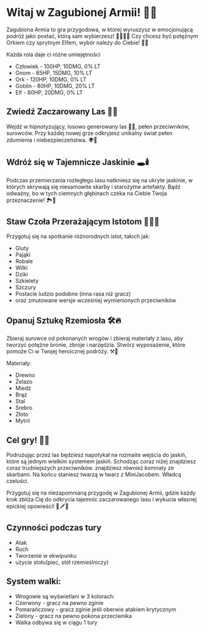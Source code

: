 # Witaj w Zagubionej Armii! 🌲🏹

Zagubiona Armia to gra przygodowa, w której wyruszysz w emocjonującą podróż jako postać, którą sam wybierzesz!
🧙‍♂️🧝‍♀️ Czy chcesz być potężnym Orkiem czy sprytnym Elfem, wybór należy do Ciebie! 💪🦄

Każda rola daje ci różne umiejętności
- Człowiek - 100HP, 10DMG, 0% LT
- Gnom - 85HP, 15DMG, 10% LT
- Ork - 120HP, 10DMG, 0% LT
- Goblin - 80HP, 10DMG, 20% LT
- Elf - 80HP, 20DMG, 0% LT

## Zwiedź Zaczarowany Las 🌳🍃

Wejdź w hipnotyzujący, losowo generowany las 🌲🌳, pełen przeciwników, surowców.
Przy każdej nowej grze odkryjesz unikalny świat pełen zdumienia i niebezpieczeństwa. 🌍🌟

## Wdróż się w Tajemnicze Jaskinie 🕳️🕯️

Podczas przemierzania rozległego lasu natkniesz się na ukryte jaskinie, w których skrywają się niesamowite skarby i starożytne artefakty. 
Bądź odważny, bo w tych ciemnych głębinach czeka na Ciebie Twoja przeznaczenie! 🏞️💎

## Staw Czoła Przerażającym Istotom 🐺🧟‍♂️

Przygotuj się na spotkanie różnorodnych istot, takich jak:
- Gluty
- Pająki
- Robale
- Wilki
- Dziki
- Szkielety
- Szczury
- Postacie ludzio podobne (inna rasa niż gracz)
- oraz zmutowane wersje wcześniej wymienionych przeciwników

## Opanuj Sztukę Rzemiosła 🛠️🔥

Zbieraj surowce od pokonanych wrogów i zbieraj materiały z lasu, aby tworzyć potężne bronie, zbroje i narzędzia. Stwórz wyposażenie, które pomoże Ci w Twojej heroicznej podróży. ⚒️💼

Materiały:
- Drewno
- Żelazo
- Miedź
- Brąz
- Stal
- Srebro
- Złoto
- Mytril

## Cel gry! 📜🌟
Podrużując przez las będziesz napotykał na rozmaite wejścia do jaskiń, które są jednym wielkim systemem jaskiń. Schodząc coraz niżej znajdziesz coraz trudniejszych przeciwników. znajdziesz również komnaty ze skarbami. Na końcu staniesz twarzą w twarz z MiniJacobem. Władcą czeluści.

Przygotuj się na niezapomnianą przygodę w Zagubionej Armii, gdzie każdy krok zbliża Cię do odkrycia tajemnic zaczarowanego lasu i wykucia własnej epickiej opowieści! 🌲🗡️🌟

## Czynności podczas tury
- Atak
- Ruch
- Tworzenie w ekwipunku
- użycie stołu(piec, stół rzemieślniczy)

## System walki:
- Wrogowie są wyświetlani w 3 kolorach:
- Czerwony - gracz na pewno zginie
- Pomarańczowy - gracz zginie jeśli oberwie atakiem krytycznym
- Zielony - gracz na pewno pokona przeciwnika
- Walka odbywa się w ciągu 1 tury